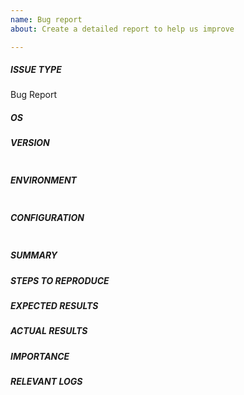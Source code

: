 ```yaml
---
name: Bug report
about: Create a detailed report to help us improve

---
```


<!---
Verify first that your issue/request is not already reported on GitHub.

Always test if the latest release is affected. Bug reports on older releases cannot be accepted and will be closed.

If you can, we would appreciate it if you could also test against the master branch but this is not necessary.

Do not create an issue for requests for help - use the mailing list:
  See: https://www.ixpmanager.org/support

NB: Issues that are requests for help will be closed. Please use the mailing list / request commercial support via https://www.ixpmanager.org/commercial

For issues with documentation, please use the following issue tracker:
  https://github.com/inex/ixp-manager-docs-md/issues

-->

##### ISSUE TYPE

Bug Report

##### OS

<!---
Mention the OS you are running IXP Manager on (including Linux variant if relevant)
-->

##### VERSION

<!--- Paste verbatim the output from either:
 
  - IXP Manager <4.9: “cat library/IXP/Version.php | grep APPLICATION” 
  - IXP Manager >= 4.9: “cat version.php | grep APPLICATION”
   
between quotes below. NB: run this command from IXP Manager's root directory (e.g.
/srv/ixpmanager -->

```

```

##### ENVIRONMENT 

<!--- Paste verbatim the output from the following commands between quotes below 

php -v
dpkg -l | grep php   (or equivalent for your OS - list of php packages installed)

-->

```

```

<!--- You can also use gist.github.com links for larger files -->

##### CONFIGURATION

<!--- Paste the output of the followingbetween quotes below:

(run from IXP Manager's root directory (e.g. /srv/ixpmanager)
cat .env | egrep -v '(^#|^\s*$|^DB_|^APP_KEY|^HELPDESK|^IDENTITY|^MAIL_|^IXP_API_RIR_PASSWORD|^IXP_API_PEERING_DB_)'

NB: sanity check the output to make sure you are happy you are not leaking any security infomation!
-->

```

```

<!--- You can also use gist.github.com links for larger files -->

##### SUMMARY
<!--- Explain the problem briefly -->

##### STEPS TO REPRODUCE


##### EXPECTED RESULTS
<!--- What did you expect to happen when running the steps above? -->

##### ACTUAL RESULTS
<!--- What actually happened? -->

##### IMPORTANCE
<!-- Please let us know if the issue is affecting you in a production environment -->

##### RELEVANT LOGS

<!--

Copy all relevant logs (here if reasonably sized or to [an online pastebin such as this one](https://pastebin.ibn.ie/) and place the URL you receive from the pastebin into this section. Logs will usually be found under $IXPROOT/storage/logs/.... 

-->
